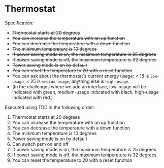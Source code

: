 # Thermostat

Specification:

* ~~Thermostat starts at 20 degrees~~
* ~~You can increase the temperature with an up function~~
* ~~You can decrease the temperature with a down function~~
* ~~The minimum temperature is 10 degrees~~
* ~~If power saving mode is on, the maximum temperature is 25 degrees~~
* ~~If power saving mode is off, the maximum temperature is 32 degrees~~
* ~~Power saving mode is on by default~~
* ~~You can reset the temperature to 20 with a reset function~~
* You can ask about the thermostat's current energy usage: < 18 is `low-usage`, < 25 is `medium-usage`, anything else is `high-usage`.
* (In the challenges where we add an interface, low-usage will be indicated with green, medium-usage indicated with black, high-usage indicated with red.)

Executed using TDD in the following order:

1. Thermostat starts at 20 degrees
2. You can increase the temperature with an up function
3. You can decrease the temperature with a down function
4. The minimum temperature is 10 degrees
5. Power saving mode is on by default
  1. Can switch psm on and off
6. If power saving mode is on, the maximum temperature is 25 degrees
7. If power saving mode is off, the maximum temperature is 32 degrees
8. You can reset the temperature to 20 with a reset function

